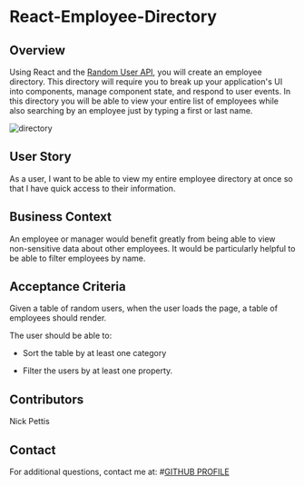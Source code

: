 # React-Employee-Directory

## Overview

Using React and the [Random User API](https://randomuser.me/), you will create an employee directory. This directory will require you to break up your application's UI into components, manage component state, and respond to user events. In this directory you will be able to view your entire list of employees while also searching by an employee just by typing a first or last name.

![directory](https://user-images.githubusercontent.com/65740432/97121502-13ce0700-16f5-11eb-9e67-e1f70694d2d8.PNG)

## User Story

As a user, I want to be able to view my entire employee directory at once so that I have quick access to their information.

## Business Context

An employee or manager would benefit greatly from being able to view non-sensitive data about other employees. It would be particularly helpful to be able to filter employees by name.

## Acceptance Criteria

Given a table of random users, when the user loads the page, a table of employees should render. 

The user should be able to:

  * Sort the table by at least one category

  * Filter the users by at least one property.

## Contributors

Nick Pettis

## Contact

For additional questions, contact me at: 
 #[GITHUB PROFILE](https://github.com/pettisnick)
 
